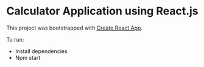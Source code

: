 # Calculator Application using React.js

This project was bootstrapped with [Create React App](https://github.com/facebook/create-react-app).

Tu run:
* Install dependencies
* Npm start
